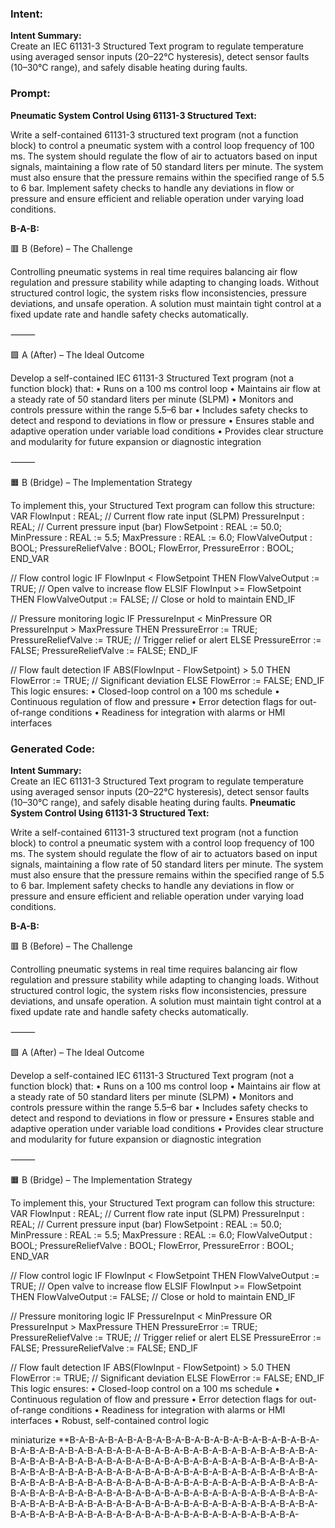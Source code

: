 ### Intent:
**Intent Summary:**  
Create an IEC 61131-3 Structured Text program to regulate temperature using averaged sensor inputs (20–22°C hysteresis), detect sensor faults (10–30°C range), and safely disable heating during faults.

### Prompt:
**Pneumatic System Control Using 61131-3 Structured Text:**

Write a self-contained 61131-3 structured text program (not a function block) to control a pneumatic system with a control loop frequency of 100 ms. The system should regulate the flow of air to actuators based on input signals, maintaining a flow rate of 50 standard liters per minute. The system must also ensure that the pressure remains within the specified range of 5.5 to 6 bar. Implement safety checks to handle any deviations in flow or pressure and ensure efficient and reliable operation under varying load conditions.

**B-A-B:**

🟥 B (Before) – The Challenge

Controlling pneumatic systems in real time requires balancing air flow regulation and pressure stability while adapting to changing loads. Without structured control logic, the system risks flow inconsistencies, pressure deviations, and unsafe operation. A solution must maintain tight control at a fixed update rate and handle safety checks automatically.

⸻

🟩 A (After) – The Ideal Outcome

Develop a self-contained IEC 61131-3 Structured Text program (not a function block) that:
	•	Runs on a 100 ms control loop
	•	Maintains air flow at a steady rate of 50 standard liters per minute (SLPM)
	•	Monitors and controls pressure within the range 5.5–6 bar
	•	Includes safety checks to detect and respond to deviations in flow or pressure
	•	Ensures stable and adaptive operation under variable load conditions
	•	Provides clear structure and modularity for future expansion or diagnostic integration

⸻

🟧 B (Bridge) – The Implementation Strategy

To implement this, your Structured Text program can follow this structure:
VAR
    FlowInput : REAL;         // Current flow rate input (SLPM)
    PressureInput : REAL;     // Current pressure input (bar)
    FlowSetpoint : REAL := 50.0;
    MinPressure : REAL := 5.5;
    MaxPressure : REAL := 6.0;
    FlowValveOutput : BOOL;
    PressureReliefValve : BOOL;
    FlowError, PressureError : BOOL;
END_VAR

// Flow control logic
IF FlowInput < FlowSetpoint THEN
    FlowValveOutput := TRUE;     // Open valve to increase flow
ELSIF FlowInput >= FlowSetpoint THEN
    FlowValveOutput := FALSE;    // Close or hold to maintain
END_IF

// Pressure monitoring logic
IF PressureInput < MinPressure OR PressureInput > MaxPressure THEN
    PressureError := TRUE;
    PressureReliefValve := TRUE; // Trigger relief or alert
ELSE
    PressureError := FALSE;
    PressureReliefValve := FALSE;
END_IF

// Flow fault detection
IF ABS(FlowInput - FlowSetpoint) > 5.0 THEN
    FlowError := TRUE; // Significant deviation
ELSE
    FlowError := FALSE;
END_IF
This logic ensures:
	•	Closed-loop control on a 100 ms schedule
	•	Continuous regulation of flow and pressure
	•	Error detection flags for out-of-range conditions
	•	Readiness for integration with alarms or HMI interfaces

### Generated Code:
**Intent Summary:**  
Create an IEC 61131-3 Structured Text program to regulate temperature using averaged sensor inputs (20–22°C hysteresis), detect sensor faults (10–30°C range), and safely disable heating during faults.
**Pneumatic System Control Using 61131-3 Structured Text:**

Write a self-contained 61131-3 structured text program (not a function block) to control a pneumatic system with a control loop frequency of 100 ms. The system should regulate the flow of air to actuators based on input signals, maintaining a flow rate of 50 standard liters per minute. The system must also ensure that the pressure remains within the specified range of 5.5 to 6 bar. Implement safety checks to handle any deviations in flow or pressure and ensure efficient and reliable operation under varying load conditions.

**B-A-B:**

🟥 B (Before) – The Challenge

Controlling pneumatic systems in real time requires balancing air flow regulation and pressure stability while adapting to changing loads. Without structured control logic, the system risks flow inconsistencies, pressure deviations, and unsafe operation. A solution must maintain tight control at a fixed update rate and handle safety checks automatically.

⸻

🟩 A (After) – The Ideal Outcome

Develop a self-contained IEC 61131-3 Structured Text program (not a function block) that:
	•	Runs on a 100 ms control loop
	•	Maintains air flow at a steady rate of 50 standard liters per minute (SLPM)
	•	Monitors and controls pressure within the range 5.5–6 bar
	•	Includes safety checks to detect and respond to deviations in flow or pressure
	•	Ensures stable and adaptive operation under variable load conditions
	•	Provides clear structure and modularity for future expansion or diagnostic integration

⸻

🟧 B (Bridge) – The Implementation Strategy

To implement this, your Structured Text program can follow this structure:
VAR
    FlowInput : REAL;         // Current flow rate input (SLPM)
    PressureInput : REAL;     // Current pressure input (bar)
    FlowSetpoint : REAL := 50.0;
    MinPressure : REAL := 5.5;
    MaxPressure : REAL := 6.0;
    FlowValveOutput : BOOL;
    PressureReliefValve : BOOL;
    FlowError, PressureError : BOOL;
END_VAR

// Flow control logic
IF FlowInput < FlowSetpoint THEN
    FlowValveOutput := TRUE;     // Open valve to increase flow
ELSIF FlowInput >= FlowSetpoint THEN
    FlowValveOutput := FALSE;    // Close or hold to maintain
END_IF

// Pressure monitoring logic
IF PressureInput < MinPressure OR PressureInput > MaxPressure THEN
    PressureError := TRUE;
    PressureReliefValve := TRUE; // Trigger relief or alert
ELSE
    PressureError := FALSE;
    PressureReliefValve := FALSE;
END_IF

// Flow fault detection
IF ABS(FlowInput - FlowSetpoint) > 5.0 THEN
    FlowError := TRUE; // Significant deviation
ELSE
    FlowError := FALSE;
END_IF
This logic ensures:
	•	Closed-loop control on a 100 ms schedule
	•	Continuous regulation of flow and pressure
	•	Error detection flags for out-of-range conditions
	•	Readiness for integration with alarms or HMI interfaces
	•	Robust, self-contained control logic

 miniaturize
**B-A-B-A-B-A-B-A-B-A-B-A-B-A-B-A-B-A-B-A-B-A-B-A-B-A-B-A-B-A-B-A-B-A-B-A-B-A-B-A-B-A-B-A-B-A-B-A-B-A-B-A-B-A-B-A-B-A-B-A-B-A-B-A-B-A-B-A-B-A-B-A-B-A-B-A-B-A-B-A-B-A-B-A-B-A-B-A-B-A-B-A-B-A-B-A-B-A-B-A-B-A-B-A-B-A-B-A-B-A-B-A-B-A-B-A-B-A-B-A-B-A-B-A-B-A-B-A-B-A-B-A-B-A-B-A-B-A-B-A-B-A-B-A-B-A-B-A-B-A-B-A-B-A-B-A-B-A-B-A-B-A-B-A-B-A-B-A-B-A-B-A-B-A-B-A-B-A-B-A-B-A-B-A-B-A-B-A-B-A-B-A-B-A-B-A-B-A-B-A-B-A-B-A-B-A-B-A-B-A-B-A-B-A-B-A-B-A-B-A-B-A-B-A-B-A-B-A-B-A-B-A-B-A-B-A-B-A-B-A-B-A-B-A-B-A-B-A-
